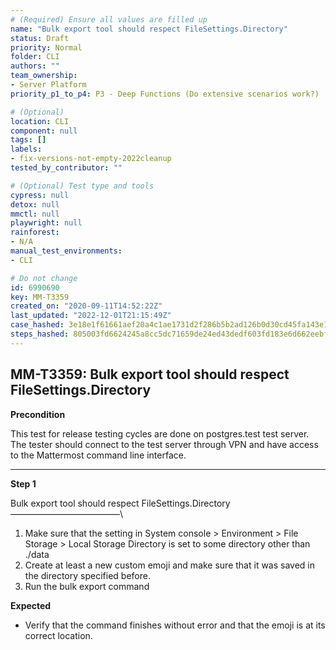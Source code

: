 ```yaml
---
# (Required) Ensure all values are filled up
name: "Bulk export tool should respect FileSettings.Directory"
status: Draft
priority: Normal
folder: CLI
authors: ""
team_ownership:
- Server Platform
priority_p1_to_p4: P3 - Deep Functions (Do extensive scenarios work?)

# (Optional)
location: CLI
component: null
tags: []
labels:
- fix-versions-not-empty-2022cleanup
tested_by_contributor: ""

# (Optional) Test type and tools
cypress: null
detox: null
mmctl: null
playwright: null
rainforest:
- N/A
manual_test_environments:
- CLI

# Do not change
id: 6990690
key: MM-T3359
created_on: "2020-09-11T14:52:22Z"
last_updated: "2022-12-01T21:15:49Z"
case_hashed: 3e18e1f61661aef20a4c1ae1731d2f286b5b2ad126b0d30cd45fa143e1032ea75ee53c6eb6f95ef9d6e8daa66cb8fc62
steps_hashed: 805003fd6624245a8cc5dc71659de24ed43dedf603fd183e6d662eebfeca3d0a555188bc492a4fa41dfbf1da46781609
---
```


<!-- (Auto-generated) Based on frontmatter's "key" and "name" -->

## MM-T3359: Bulk export tool should respect FileSettings.Directory

**Precondition**

This test for release testing cycles are done on postgres.test test server. The tester should connect to the test server through VPN and have access to the Mattermost command line interface.

---

**Step 1**

Bulk export tool should respect FileSettings.Directory\
–––––––––––––––––––––––––\\

1. Make sure that the setting in System console > Environment > File Storage > Local Storage Directory is set to some directory other than ./data
2. Create at least a new custom emoji and make sure that it was saved in the directory specified before.
3. Run the bulk export command

**Expected**

- Verify that the command finishes without error and that the emoji is at its correct location.
